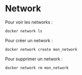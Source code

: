 # Network

Pour voir les networks :

``` bash
docker network ls
```

Pour créer un network :

``` bash
docker network create mon_network
```

Pour supprimer un network :

``` bash
docker network rm mon_network
```